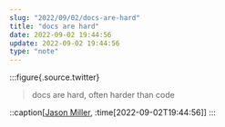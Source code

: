 ```yaml
---
slug: "2022/09/02/docs-are-hard"
title: "docs are hard"
date: 2022-09-02 19:44:56
update: 2022-09-02 19:44:56
type: "note"
---
```


:::figure{.source.twitter}
> docs are hard, often harder than code

::caption[[Jason Miller](https://twitter.com/_developit/status/1565787881255337986), :time[2022-09-02T19:44:56]]
:::
